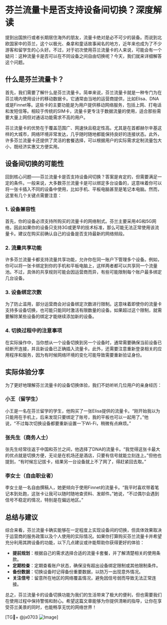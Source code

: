 # 芬兰流量卡是否支持设备间切换？深度解读

提到出国旅行或者长期居住海外的朋友，流量卡绝对是必不可少的装备。而说到北欧国家中的芬兰，这个以极光、桑拿和童话故事闻名的地方，近年来也成为了不少游客和留学生的心头好。不过，对于初次使用芬兰流量卡的人来说，可能会有一个疑问：这种流量卡是否可以在不同设备之间自由切换呢？今天，我们就来详细解答这个问题。

## 什么是芬兰流量卡？

首先，我们需要了解什么是芬兰流量卡。简单来说，芬兰流量卡就是一种专门为在芬兰境内使用设计的移动数据卡。它通常由当地的运营商提供，比如Elisa、DNA或是Finnet等。这些卡的主要功能是为用户提供移动网络服务，包括上网、打电话和发短信等。相较于传统的SIM卡，流量卡更专注于数据流量的使用，适合那些需要大量上网但对通话功能需求不高的用户。

芬兰流量卡的优势在于覆盖范围广、网速快且稳定性高。尤其是在首都赫尔辛基这样的大城市，网络环境非常发达，几乎随时随地都能保持良好的连接状态。此外，许多芬兰流量卡还提供了灵活的套餐选择，可以根据用户的实际需求定制流量包大小，既经济实惠又方便实用。

## 设备间切换的可能性

回到核心问题——芬兰流量卡是否支持设备间切换？答案是肯定的，但需要满足一定的条件。一般来说，大多数芬兰流量卡是可以绑定多台设备的，这意味着你可以将一张卡插入不同的设备中使用，比如手机、平板电脑甚至是笔记本电脑。然而，这里有几个关键点需要注意：

### 1. **设备兼容性**
   首先，你的设备必须支持所购买的流量卡的网络制式。芬兰主要采用4G和5G网络，因此如果你的设备只支持3G或更早的技术标准，那么可能无法正常使用该流量卡。建议在购买前确认自己的设备是否支持最新的网络频段。

### 2. **流量共享功能**
   许多芬兰流量卡都支持流量共享功能，允许你在同一账户下管理多个设备。例如，你可以将一张卡绑定到你的手机和平板电脑上，这样两者都可以共享同一个流量池。不过，具体的共享规则可能会因运营商而异，有些可能限制每个账户最多绑定几台设备。

### 3. **设备绑定次数**
   为了防止滥用，部分运营商会对设备绑定次数进行限制。这意味着即使你的流量卡支持多设备切换，也可能只能同时激活有限数量的设备。如果超过这个限制，就需要解除某些设备的绑定才能继续添加新的设备。

### 4. **切换过程中的注意事项**
   在实际操作中，当你想从一个设备切换到另一个设备时，通常需要确保当前设备已经断开连接，并且新设备已正确插入流量卡。此外，还需要注意重新登录相关的应用程序和服务，因为有时候网络环境的变化可能导致需要重新验证身份。

## 实际体验分享

为了更好地理解芬兰流量卡的设备切换体验，我们不妨听听几位用户的亲身经历：

### 小王（留学生）
小王是一名在芬兰留学的学生，他购买了一张Elisa提供的流量卡。“刚开始我以为只能用在手机上，后来发现只要绑定了账号，我的平板也可以一起用了。”他说，“不过每次切换设备都要重新设置一下Wi-Fi，稍微有点麻烦。”

### 张先生（商务人士）
张先生经常往返于中国和芬兰之间，他选择了DNA的流量卡。“我觉得这张卡最大的优点就是切换方便，无论是在机场还是酒店，只要有信号就能立刻连上。”但他也提到，“有时候忘记拔卡，结果另一台设备就上不了网了，得赶紧回去取。”

### 李女士（自由职业者）
李女士是一名自由撰稿人，她更倾向于使用Finnet的流量卡。“我平时喜欢带着笔记本到处跑，这张卡让我可以随时随地查资料、发邮件。”她说，“不过偶尔会遇到信号不稳定的情况，特别是在偏远地区。”

## 总结与建议

综合来看，芬兰流量卡确实能够在一定程度上实现设备间的切换，但具体效果取决于运营商的服务政策以及个人使用的实际情况。如果你打算购买芬兰流量卡并希望充分利用其跨设备的功能，以下几点建议或许能帮助你获得更好的体验：

- **提前规划**：根据自己的需求选择合适的流量卡套餐，并了解清楚相关的使用条款。
- **定期检查**：定期查看账户状态，确保没有超出设备绑定限制或其他限制条件。
- **备份数据**：切换设备时记得备份重要数据，以防万一出现意外情况。
- **关注信号**：留意所在地区的网络覆盖情况，避免因信号弱而导致无法正常连接。

总之，芬兰流量卡的设备切换功能为我们的生活带来了极大的便利，但也需要我们在使用过程中保持警惕和耐心。希望这篇文章能够为你提供清晰的指导，让你在享受芬兰美景的同时，也能畅享无忧的网络世界！

[TG💪+ @jx0703 ![Image](https://github.com/user-attachments/assets/dbca1d08-cadb-493c-b0ec-ad6f7a83f270)]